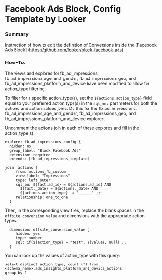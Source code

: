 
# Facebook Ads Block, Config Template by Looker

### Summary:
Instruction of how to edit the definition of Conversions inside the [Facebook Ads Block] (https://github.com/looker/block-facebook-ads)

### How-To:
The views and explores for fb_ad_impressions, fb_ad_impressions_age_and_gender, fb_ad_impressions_geo, 
and fb_ad_impressions_platform_and_device have been modified to allow for action_type filtering.

To filter for a specific action_type(s), set the `${actions.action_type}` field equal to your preferred action type(s)
in the `sql_on:` parameters for both the actions and action_values joins. Do this for the fb_ad_impressions,
fb_ad_impressions_age_and_gender, fb_ad_impressions_geo, and fb_ad_impressions_platform_and_device explores.


Uncomment the actions join in each of these explores and fill in the action_type(s):

```
explore: fb_ad_impressions_config {
  hidden: no
  group_label: "Block Facebook Ads"
  extension: required
  extends: [fb_ad_impressions_template]

join: actions {
     from: actions_fb_custom
     view_label: "Impressions"
     type: left_outer
     sql_on: ${fact.ad_id} = ${actions.ad_id} AND
       ${fact._date} = ${actions._date} AND
       ${actions.action_type}  = '______' ;;
     relationship: one_to_one
  }
```

Then, in the corresponding view files, replace the blank spaces in the `offsite_conversion_value` and dimensions with
the appropriate action types.

```
  dimension: offsite_conversion_value {
     hidden: yes
     type: number
     sql: if(${action_type} = "test", ${value}, null) ;;
  }

```

You can look up the values of action_type with this query:
```
select distinct action_type, count (*) from <schema_name>.ads_insights_platform_and_device_actions 
group by 1
```
